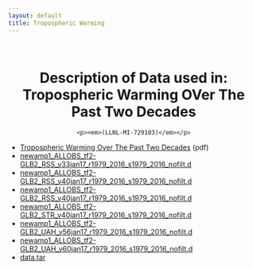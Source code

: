 ```yaml
---
layout: default
title: Tropospheric Warming
---
```


<br>

<center>
    <p><h1>Description of Data used in: <br/>
        Tropospheric Warming OVer The Past Two Decades</h1></p>

    <p><em>(LLNL-MI-729103)</em></p>

</center>

* [Tropospheric Warming Over The Past Two Decades]({{site.url}}/projects/ben/Santer_etal_SciRep_Data_04apr17.pdf) (pdf)
* [newamp1_ALLOBS_tf2-GLB2_RSS_v33jan17_r1979_2016_s1979_2016_nofilt.d]({{site.url}}/projects/ben/newamp1_ALLOBS_tf2-GLB2_RSS_v33jan17_r1979_2016_s1979_2016_nofilt.d) 
* [newamp1_ALLOBS_tf2-GLB2_RSS_v40jan17_r1979_2016_s1979_2016_nofilt.d]({{site.url}}/projects/ben/newamp1_ALLOBS_tf2-GLB2_RSS_v40jan17_r1979_2016_s1979_2016_nofilt.d)
* [newamp1_ALLOBS_tf2-GLB2_RSS_v40jan17_r1979_2016_s1979_2016_nofilt.d]({{site.url}}/projects/ben/newamp1_ALLOBS_tf2-GLB2_RSS_v40jan17_r1979_2016_s1979_2016_nofilt.d)
* [newamp1_ALLOBS_tf2-GLB2_STR_v40jan17_r1979_2016_s1979_2016_nofilt.d]({{site.url}}/projects/ben/newamp1_ALLOBS_tf2-GLB2_STR_v40jan17_r1979_2016_s1979_2016_nofilt.d)
* [newamp1_ALLOBS_tf2-GLB2_UAH_v56jan17_r1979_2016_s1979_2016_nofilt.d]({{site.url}}/projects/ben/newamp1_ALLOBS_tf2-GLB2_UAH_v56jan17_r1979_2016_s1979_2016_nofilt.d)
* [newamp1_ALLOBS_tf2-GLB2_UAH_v60jan17_r1979_2016_s1979_2016_nofilt.d]({{site.url}}/projects/ben/newamp1_ALLOBS_tf2-GLB2_UAH_v60jan17_r1979_2016_s1979_2016_nofilt.d)
* [data.tar]({{site.url}}/projects/ben/tmt_corrected_36models_picontrol_GLB2.tar)